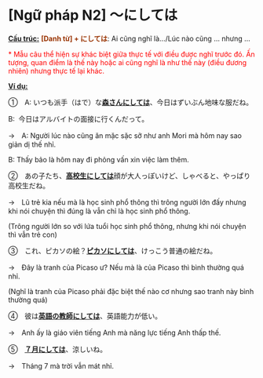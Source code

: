 # [Ngữ pháp N2] ～にしては
<div class="entry-content">
<p><span style="text-decoration: underline;"><strong>Cấu trúc:</strong></span> <strong><span style="color: #993300;">[Danh từ] + にしては</span></strong>: Ai cũng nghĩ là…/Lúc nào cũng … nhưng …</p>
<p><span style="color: #ff0000;">* Mẫu câu thể hiện sự khác biệt giữa thực tế với điều được nghĩ trước đó. Ấn tượng, quan điểm là thế này hoặc ai cũng nghĩ là như thế này (điều đương nhiên) nhưng thực tế lại khác.</span></p>
<p><span style="text-decoration: underline;"><strong>Ví dụ:</strong></span></p>
<p>①　A: いつも派手（はで）な<span style="text-decoration: underline;"><strong>森さんにしては</strong></span>、今日はずいぶん地味な服だね。</p>
<p>B:  今日はアルバイトの面接に行くんだって。</p>
<p>→　A: Người lúc nào cũng ăn mặc sặc sỡ như anh Mori mà hôm nay sao giản dị thế nhỉ.</p>
<p>B: Thấy bảo là hôm nay đi phỏng vấn xin việc làm thêm.</p>
<p>②　あの子たち、<span style="text-decoration: underline;"><strong>高校生にしては</strong></span>顔が大人っぽいけど、しゃべると、やっぱり高校生だね。</p>
<p>→　Lũ trẻ kia nếu mà là học sinh phổ thông thì trông người lớn đấy nhưng khi nói chuyện thì đúng là vẫn chỉ là học sinh phổ thông.</p>
<p>(Trông người lớn so với lứa tuổi học sinh phổ thông, nhưng khi nói chuyện thì vẫn trẻ con)</p>
<p>③　これ、ピカソの絵？<span style="text-decoration: underline;"><strong>ピカソにしては</strong></span>、けっこう普通の絵だね。</p>
<p>→　Đây là tranh của Picaso ư? Nếu mà là của Picaso thì bình thường quá nhỉ.</p>
<p>(Nghĩ là tranh của Picaso phải đặc biệt thế nào cơ nhưng sao tranh này bình thường quá)</p>
<p>④　彼は<strong><span style="text-decoration: underline;">英語の教師にしては</span></strong>、英語能力が低い。</p>
<p>→　Anh ấy là giáo viên tiếng Anh mà năng lực tiếng Anh thấp thế.</p>
<p>⑤　<span style="text-decoration: underline;"><strong>７月にしては</strong></span>、涼しいね。</p>
<p>→　Tháng 7 mà trời vẫn mát nhỉ.</p>

</div>